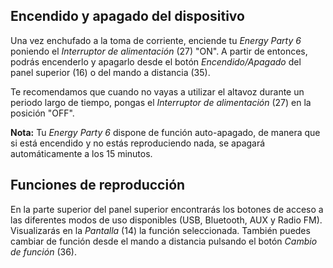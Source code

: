 ## Encendido y apagado del dispositivo

Una vez enchufado a la toma de corriente, enciende tu *Energy Party 6* poniendo el *Interruptor de alimentación* (27) "ON". A partir de entonces, podrás encenderlo y apagarlo desde el botón *Encendido/Apagado* del panel superior (16) o del mando a distancia (35).

Te recomendamos que cuando no vayas a utilizar el altavoz durante un periodo largo de tiempo, pongas el *Interruptor de alimentación* (27) en la posición "OFF".

**Nota:** Tu *Energy Party 6* dispone de función auto-apagado, de manera que si está encendido y no estás reproduciendo nada, se apagará automáticamente a los 15 minutos. 

## Funciones de reproducción

En la parte superior del panel superior encontrarás los botones de acceso a las diferentes modos de uso disponibles (USB, Bluetooth, AUX y Radio FM). Visualizarás en la *Pantalla* (14) la función seleccionada. También puedes cambiar de función desde el mando a distancia pulsando el botón *Cambio de función* (36). 

